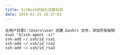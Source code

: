 ```yaml
---
title: GitBash初始化加载私钥
date: 2019-01-25 10:37:01
---
```

#### 
    在用户目录C:\Users\user 创建.bashrc 文件，添加所有秘钥
    eval "$(ssh-agent -s)"
    ssh-add ~/.ssh/id_rsa1
    ssh-add ~/.ssh/id_rsa2
    ssh-add ~/.ssh/id_rsa3